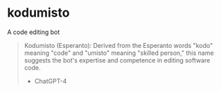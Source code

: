 # kodumisto
A code editing bot

> Kodumisto (Esperanto): Derived from the Esperanto words "kodo" meaning "code" and "umisto" meaning "skilled person," this name suggests the bot's expertise and competence in editing software code.
> - ChatGPT-4